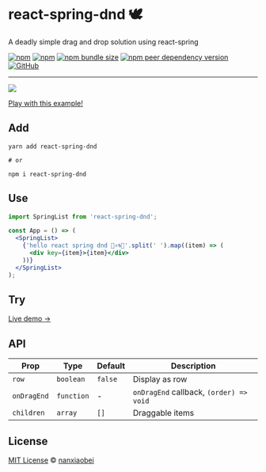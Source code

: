 # react-spring-dnd 🕊

A deadly simple drag and drop solution using react-spring

[![npm](https://img.shields.io/npm/v/react-spring-dnd.svg?style=flat-square)](https://www.npmjs.com/package/react-spring-dnd)
[![npm](https://img.shields.io/npm/dt/react-spring-dnd?style=flat-square)](https://www.npmtrends.com/react-spring-dnd)
[![npm bundle size](https://img.shields.io/bundlephobia/minzip/react-spring-dnd?style=flat-square)](https://bundlephobia.com/result?p=react-spring-dnd)
[![npm peer dependency version](https://img.shields.io/npm/dependency-version/react-spring-dnd/peer/react?style=flat-square)](https://github.com/facebook/react)
[![GitHub](https://img.shields.io/github/license/nanxiaobei/react-spring-dnd?style=flat-square)](https://github.com/nanxiaobei/react-spring-dnd/blob/master/LICENSE)

---

![](https://s3.jpg.cm/2020/07/19/U46bf.gif)

[Play with this example!](https://lnz70.csb.app/)

## Add

```shell
yarn add react-spring-dnd

# or

npm i react-spring-dnd
```

## Use

```jsx
import SpringList from 'react-spring-dnd';

const App = () => (
  <SpringList>
    {'hello react spring dnd 👋⚛️🌀🦥'.split(' ').map((item) => (
      <div key={item}>{item}</div>
    ))}
  </SpringList>
);
```

## Try

[Live demo →](https://codesandbox.io/s/react-spring-dnd-lnz70?file=/src/App.js)

## API

| Prop        | Type       | Default | Description                             |
| ----------- | ---------- | ------- | --------------------------------------- |
| `row`       | `boolean`  | `false` | Display as row                          |
| `onDragEnd` | `function` | -       | `onDragEnd` callback, `(order) => void` |
| `children`  | `array`    | `[]`    | Draggable items                         |

## License

[MIT License](https://github.com/nanxiaobei/react-spring-dnd/blob/master/LICENSE) © [nanxiaobei](https://mrlee.me/)
